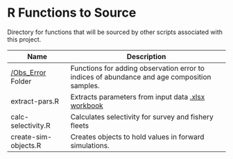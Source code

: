 # R Functions to Source
Directory for functions that will be sourced by other scripts associated with this project.


Name                                | Description
------------------------------------|----------------------------------------
[/Obs_Error](https://github.com/khfenske/Sablefish_ApportionmentStrategies/tree/master/R/Obs_Error) Folder | Functions for adding observation error to indices of abundance and age composition samples.
extract-pars.R | Extracts parameters from input data [.xlsx workbook](https://github.com/khfenske/Sablefish_ApportionmentStrategies/tree/master/data) 
calc-selectivity.R | Calculates selectivity for survey and fishery fleets
create-sim-objects.R | Creates objects to hold values in forward simulations.